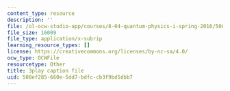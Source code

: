 ```yaml
---
content_type: resource
description: ''
file: /ol-ocw-studio-app/courses/8-04-quantum-physics-i-spring-2016/508ef285660e5dd7bdfccb3f9bd5dbb7_d4skxu7MpFI.vtt
file_size: 16009
file_type: application/x-subrip
learning_resource_types: []
license: https://creativecommons.org/licenses/by-nc-sa/4.0/
ocw_type: OCWFile
resourcetype: Other
title: 3play caption file
uid: 508ef285-660e-5dd7-bdfc-cb3f9bd5dbb7
---
```

